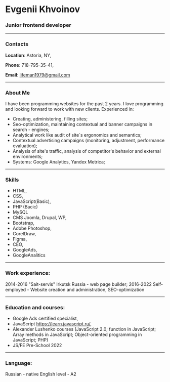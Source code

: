 # Evgenii Khvoinov #
### Junior frontend developer
---
### Contacts 

**Location**: Astoria, NY,

**Phone**: 718-795-35-41, 

**Email**: lifeman1979@gmail.com

---
### About Me 

I have been programming websites for the past 2 years. I love programming and looking forward to work with new clients.
Experienced in:

- Creating, administering, filling sites;
- Seo-optimization, maintaining contextual and banner campaigns in search - engines;
- Analytical work like audit of site`s ergonomics and semantics;
- Contextual advertising campaigns (monitoring, adjustment, performance evaluation);
- Analysis of site's traffic, analysis of competitor's behavior and external environments;
- Systems: Google Analytics, Yandex Metrica;

---
### Skills 

- HTML, 
- CSS, 
- JavaScript(Basic),
- PHP (Bacic)
- MySQL
- CMS Joomla, Drupal, WP, 
- Bootstrap,
- Adobe Photoshop‚ 
- CorelDraw,
- Figma,
- CEO,
- GoogleAds,
- GoogleAnalitics

---

### Work experience:
2014-2016 "Sait-servis" Irkutsk Russia - web page builder;
2016-2022 Self-employed - Website creation and administration, SEO-optimization

---

### Education and courses:
- Google Ads certified specialist,
- JavaScript https://learn.javascript.ru/,
- Alexander Lushenko courses (JavaScript 2.0; function in JavaScript; Array methods in JavaScript; Object-oriented programming in JavaScript; PHP)
- JS/FE Pre-School 2022

---
### Language:
Russian - native
English level - A2